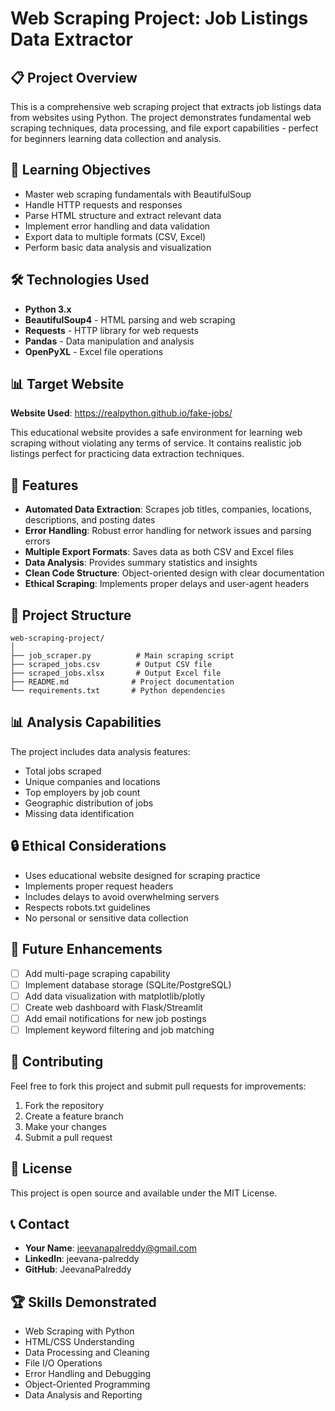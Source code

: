 # Web Scraping Project: Job Listings Data Extractor

## 📋 Project Overview
This is a comprehensive web scraping project that extracts job listings data from websites using Python. The project demonstrates fundamental web scraping techniques, data processing, and file export capabilities - perfect for beginners learning data collection and analysis.

## 🎯 Learning Objectives
- Master web scraping fundamentals with BeautifulSoup
- Handle HTTP requests and responses
- Parse HTML structure and extract relevant data
- Implement error handling and data validation
- Export data to multiple formats (CSV, Excel)
- Perform basic data analysis and visualization

## 🛠️ Technologies Used
- **Python 3.x**
- **BeautifulSoup4** - HTML parsing and web scraping
- **Requests** - HTTP library for web requests
- **Pandas** - Data manipulation and analysis
- **OpenPyXL** - Excel file operations

## 📊 Target Website
**Website Used**: https://realpython.github.io/fake-jobs/

This educational website provides a safe environment for learning web scraping without violating any terms of service. It contains realistic job listings perfect for practicing data extraction techniques.

## 🚀 Features
- **Automated Data Extraction**: Scrapes job titles, companies, locations, descriptions, and posting dates
- **Error Handling**: Robust error handling for network issues and parsing errors
- **Multiple Export Formats**: Saves data as both CSV and Excel files
- **Data Analysis**: Provides summary statistics and insights
- **Clean Code Structure**: Object-oriented design with clear documentation
- **Ethical Scraping**: Implements proper delays and user-agent headers

## 📁 Project Structure
```
web-scraping-project/
│
├── job_scraper.py          # Main scraping script
├── scraped_jobs.csv        # Output CSV file
├── scraped_jobs.xlsx       # Output Excel file
├── README.md              # Project documentation
└── requirements.txt       # Python dependencies
```

## 📊 Analysis Capabilities
The project includes data analysis features:
- Total jobs scraped
- Unique companies and locations
- Top employers by job count
- Geographic distribution of jobs
- Missing data identification

## 🔒 Ethical Considerations
- Uses educational website designed for scraping practice
- Implements proper request headers
- Includes delays to avoid overwhelming servers
- Respects robots.txt guidelines
- No personal or sensitive data collection

## 🚧 Future Enhancements
- [ ] Add multi-page scraping capability
- [ ] Implement database storage (SQLite/PostgreSQL)
- [ ] Add data visualization with matplotlib/plotly
- [ ] Create web dashboard with Flask/Streamlit
- [ ] Add email notifications for new job postings
- [ ] Implement keyword filtering and job matching

## 🤝 Contributing
Feel free to fork this project and submit pull requests for improvements:
1. Fork the repository
2. Create a feature branch
3. Make your changes
4. Submit a pull request

## 📝 License
This project is open source and available under the MIT License.

## 📞 Contact
- **Your Name**: jeevanapalreddy@gmail.com
- **LinkedIn**: jeevana-palreddy
- **GitHub**: JeevanaPalreddy

## 🏆 Skills Demonstrated
- Web Scraping with Python
- HTML/CSS Understanding
- Data Processing and Cleaning
- File I/O Operations
- Error Handling and Debugging
- Object-Oriented Programming
- Data Analysis and Reporting

